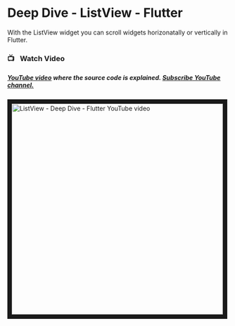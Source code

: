 # Deep Dive - ListView - Flutter

With the ListView widget you can scroll widgets horizonatally or vertically in Flutter.




### 📺&ensp; Watch Video

##### [YouTube video](https://www.youtube.com/watch?v=kk_st-Xjtko "Technobd xyz") where the *source code* is explained. [Subscribe YouTube channel.](https://www.youtube.com/channel/UC7fe0TkvATV5FrNiIN8rqdQ "YouTube Subscribe Technobd xyz")  
<a href="https://www.youtube.com/watch?v=kk_st-Xjtko&feature=player_embedded
" target="_blank"><img src="https://i9.ytimg.com/vi_webp/kk_st-Xjtko/mqdefault.webp?time=1615583400000&sqp=CKixr4IG&rs=AOn4CLD8EF6BFigPStBUxRgGi6q-0P-4FA" 
alt="ListView - Deep Dive - Flutter YouTube video" width="480" border="10" /></a>


